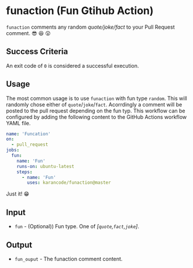 # funaction (Fun Gtihub Action)
`funaction` comments any random _quote/joke/fact_ to your Pull Request comment. :sunglasses: :laughing: :astonished:

## Success Criteria
An exit code of `0` is considered a successful execution.

## Usage
The most common usage is to use `funaction` with fun type `random`. This will randomly chose either of `quote`/`joke`/`fact`. Acorrdingly a comment will be posted to the pull request depending on the fun typ. This workflow can be configured by adding the following content to the GitHub Actions workflow YAML file.
```yaml
name: 'Funcation'
on:
  - pull_request
jobs:
  fun:
    name: 'Fun'
    runs-on: ubuntu-latest
    steps:
      - name: 'Fun'
        uses: karancode/funaction@master
```
Just it! :grin:

## Input

* `fun` - (Optional)) Fun type. One of _[`quote`,`fact`,`joke`]_.

## Output

* `fun_ouput` - The funaction comment content.
